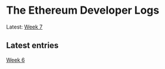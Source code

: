 # The Ethereum Developer Logs

Latest: [Week 7](https://github.com/ethereum/diary/tree/master/entries/7.md)

## Latest entries

[Week 6](https://github.com/ethereum/diary/tree/master/entries/6.md)
